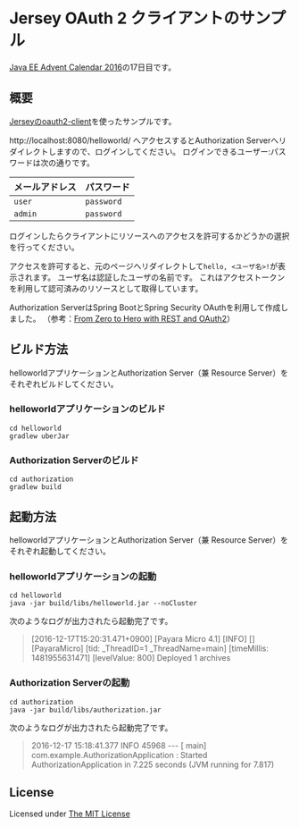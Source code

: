 # Jersey OAuth 2 クライアントのサンプル

[Java EE Advent Calendar 2016](http://qiita.com/advent-calendar/2016/javaee)の17日目です。

## 概要

[Jerseyのoauth2-client](http://repo.maven.apache.org/maven2/org/glassfish/jersey/security/oauth2-client/)を使ったサンプルです。

http://localhost:8080/helloworld/ へアクセスするとAuthorization Serverへリダイレクトしますので、ログインしてください。
ログインできるユーザー:パスワードは次の通りです。

|メールアドレス|パスワード|
|---|---|
|`user`|`password`    |
|`admin`|`password`    |

ログインしたらクライアントにリソースへのアクセスを許可するかどうかの選択を行ってください。

アクセスを許可すると、元のページへリダイレクトして`hello, <ユーザ名>!`が表示されます。
ユーザ名は認証したユーザの名前です。
これはアクセストークンを利用して認可済みのリソースとして取得しています。

Authorization ServerはSpring BootとSpring Security OAuthを利用して作成しました。
（参考：[From Zero to Hero with REST and OAuth2](https://github.com/Pivotal-Japan/from-zero-to-hero-with-rest-and-oauth2)）

## ビルド方法

helloworldアプリケーションとAuthorization Server（兼 Resource Server）をそれぞれビルドしてください。

### helloworldアプリケーションのビルド

```console
cd helloworld
gradlew uberJar
```

### Authorization Serverのビルド

```console
cd authorization
gradlew build
```

## 起動方法

helloworldアプリケーションとAuthorization Server（兼 Resource Server）をそれぞれ起動してください。

### helloworldアプリケーションの起動

```console
cd helloworld
java -jar build/libs/helloworld.jar --noCluster
```

次のようなログが出力されたら起動完了です。

> [2016-12-17T15:20:31.471+0900] [Payara Micro 4.1] [INFO] [] [PayaraMicro] [tid: _ThreadID=1 _ThreadName=main] [timeMillis: 1481955631471] [levelValue: 800] Deployed 1 archives

### Authorization Serverの起動

```console
cd authorization
java -jar build/libs/authorization.jar
```

次のようなログが出力されたら起動完了です。

> 2016-12-17 15:18:41.377  INFO 45968 --- [           main] com.example.AuthorizationApplication     : Started AuthorizationApplication in 7.225 seconds (JVM running for 7.817)

## License

Licensed under [The MIT License](https://opensource.org/licenses/MIT)
